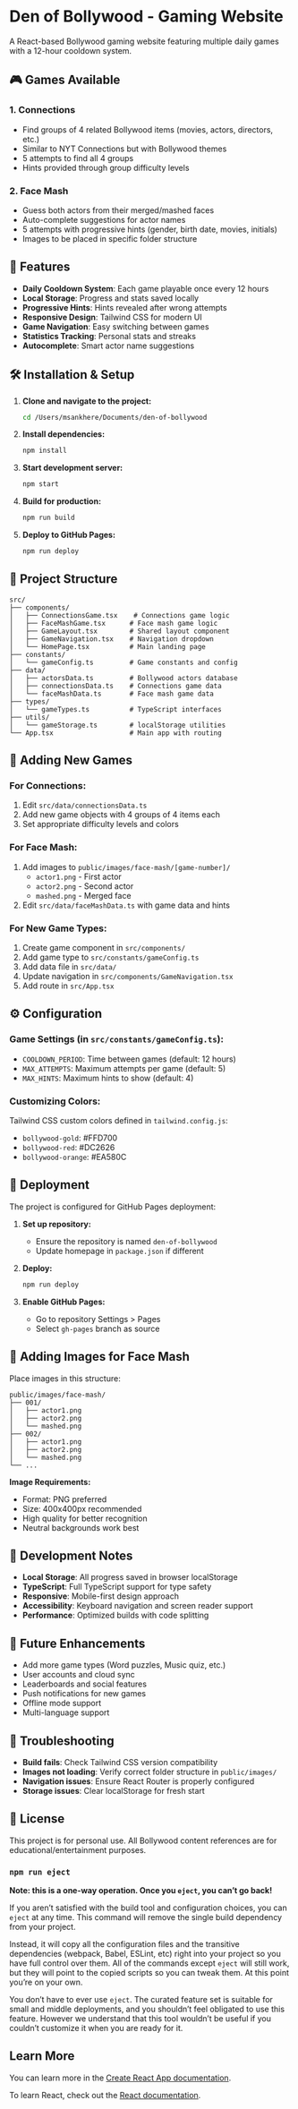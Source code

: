 # Den of Bollywood - Gaming Website

A React-based Bollywood gaming website featuring multiple daily games with a 12-hour cooldown system.

## 🎮 Games Available

### 1. Connections
- Find groups of 4 related Bollywood items (movies, actors, directors, etc.)
- Similar to NYT Connections but with Bollywood themes
- 5 attempts to find all 4 groups
- Hints provided through group difficulty levels

### 2. Face Mash
- Guess both actors from their merged/mashed faces
- Auto-complete suggestions for actor names
- 5 attempts with progressive hints (gender, birth date, movies, initials)
- Images to be placed in specific folder structure

## 🚀 Features

- **Daily Cooldown System**: Each game playable once every 12 hours
- **Local Storage**: Progress and stats saved locally
- **Progressive Hints**: Hints revealed after wrong attempts
- **Responsive Design**: Tailwind CSS for modern UI
- **Game Navigation**: Easy switching between games
- **Statistics Tracking**: Personal stats and streaks
- **Autocomplete**: Smart actor name suggestions

## 🛠 Installation & Setup

1. **Clone and navigate to the project:**
   ```bash
   cd /Users/msankhere/Documents/den-of-bollywood
   ```

2. **Install dependencies:**
   ```bash
   npm install
   ```

3. **Start development server:**
   ```bash
   npm start
   ```

4. **Build for production:**
   ```bash
   npm run build
   ```

5. **Deploy to GitHub Pages:**
   ```bash
   npm run deploy
   ```

## 📁 Project Structure

```
src/
├── components/
│   ├── ConnectionsGame.tsx    # Connections game logic
│   ├── FaceMashGame.tsx      # Face mash game logic
│   ├── GameLayout.tsx        # Shared layout component
│   ├── GameNavigation.tsx    # Navigation dropdown
│   └── HomePage.tsx          # Main landing page
├── constants/
│   └── gameConfig.ts         # Game constants and config
├── data/
│   ├── actorsData.ts         # Bollywood actors database
│   ├── connectionsData.ts    # Connections game data
│   └── faceMashData.ts       # Face mash game data
├── types/
│   └── gameTypes.ts          # TypeScript interfaces
├── utils/
│   └── gameStorage.ts        # localStorage utilities
└── App.tsx                   # Main app with routing
```

## 🎯 Adding New Games

### For Connections:
1. Edit `src/data/connectionsData.ts`
2. Add new game objects with 4 groups of 4 items each
3. Set appropriate difficulty levels and colors

### For Face Mash:
1. Add images to `public/images/face-mash/[game-number]/`
   - `actor1.png` - First actor
   - `actor2.png` - Second actor  
   - `mashed.png` - Merged face
2. Edit `src/data/faceMashData.ts` with game data and hints

### For New Game Types:
1. Create game component in `src/components/`
2. Add game type to `src/constants/gameConfig.ts`
3. Add data file in `src/data/`
4. Update navigation in `src/components/GameNavigation.tsx`
5. Add route in `src/App.tsx`

## ⚙️ Configuration

### Game Settings (in `src/constants/gameConfig.ts`):
- `COOLDOWN_PERIOD`: Time between games (default: 12 hours)
- `MAX_ATTEMPTS`: Maximum attempts per game (default: 5)
- `MAX_HINTS`: Maximum hints to show (default: 4)

### Customizing Colors:
Tailwind CSS custom colors defined in `tailwind.config.js`:
- `bollywood-gold`: #FFD700
- `bollywood-red`: #DC2626
- `bollywood-orange`: #EA580C

## 🚀 Deployment

The project is configured for GitHub Pages deployment:

1. **Set up repository:**
   - Ensure the repository is named `den-of-bollywood`
   - Update homepage in `package.json` if different

2. **Deploy:**
   ```bash
   npm run deploy
   ```

3. **Enable GitHub Pages:**
   - Go to repository Settings > Pages
   - Select `gh-pages` branch as source

## 🎨 Adding Images for Face Mash

Place images in this structure:
```
public/images/face-mash/
├── 001/
│   ├── actor1.png
│   ├── actor2.png
│   └── mashed.png
├── 002/
│   ├── actor1.png
│   ├── actor2.png
│   └── mashed.png
└── ...
```

**Image Requirements:**
- Format: PNG preferred
- Size: 400x400px recommended
- High quality for better recognition
- Neutral backgrounds work best

## 🔧 Development Notes

- **Local Storage**: All progress saved in browser localStorage
- **TypeScript**: Full TypeScript support for type safety
- **Responsive**: Mobile-first design approach
- **Accessibility**: Keyboard navigation and screen reader support
- **Performance**: Optimized builds with code splitting

## 📝 Future Enhancements

- Add more game types (Word puzzles, Music quiz, etc.)
- User accounts and cloud sync
- Leaderboards and social features
- Push notifications for new games
- Offline mode support
- Multi-language support

## 🐛 Troubleshooting

- **Build fails**: Check Tailwind CSS version compatibility
- **Images not loading**: Verify correct folder structure in `public/images/`
- **Navigation issues**: Ensure React Router is properly configured
- **Storage issues**: Clear localStorage for fresh start

## 📜 License

This project is for personal use. All Bollywood content references are for educational/entertainment purposes.

### `npm run eject`

**Note: this is a one-way operation. Once you `eject`, you can’t go back!**

If you aren’t satisfied with the build tool and configuration choices, you can `eject` at any time. This command will remove the single build dependency from your project.

Instead, it will copy all the configuration files and the transitive dependencies (webpack, Babel, ESLint, etc) right into your project so you have full control over them. All of the commands except `eject` will still work, but they will point to the copied scripts so you can tweak them. At this point you’re on your own.

You don’t have to ever use `eject`. The curated feature set is suitable for small and middle deployments, and you shouldn’t feel obligated to use this feature. However we understand that this tool wouldn’t be useful if you couldn’t customize it when you are ready for it.

## Learn More

You can learn more in the [Create React App documentation](https://facebook.github.io/create-react-app/docs/getting-started).

To learn React, check out the [React documentation](https://reactjs.org/).
